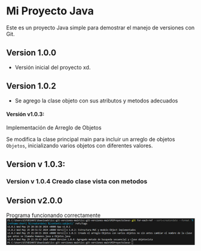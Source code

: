 # Mi Proyecto Java
   Este es un proyecto Java simple para demostrar el manejo de versiones con Git.
  
   ## Version 1.0.0
   - Versión inicial del proyecto xd.


   ## Version 1.0.2
   - Se agrego la clase objeto con sus atributos y metodos adecuados


  #### Versión v1.0.3: 
  
  Implementación de Arreglo de Objetos

   Se modifica la clase principal main para incluir un arreglo de objetos `Objetos`, inicializando varios objetos con diferentes valores.


   ## Version v 1.0.3: 

   

   ### Version v 1.0.4 Creado clase vista con metodos

   ## Version v2.0.0 
   Programa funcionando correctamente
   ![Imagen ](image.png)